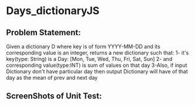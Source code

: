 # Days_dictionaryJS
## Problem Statement:
Given a dictionary D where key is of form YYYY-MM-DD and its corresponding value is an integer, returns a new dictionary such that:
1- it's key(type: String) is a Day: [Mon, Tue, Wed, Thu, Fri, Sat, Sun]
2- and corresponding value(type:INT) is sum of values on that day
3-Also, if input Dictionary don't have particular day then output Dictionary will have of that day as the mean of prev and next day

## ScreenShots of Unit Test:


